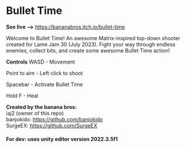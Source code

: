 # Bullet Time

**See live -->** https://bananabros.itch.io/bullet-time

Welcome to Bullet Time! An awesome Matrix-inspired top-down shooter created for Lame Jam 30 (July 2023). Fight your way through endless enemies, collect bits, and create some awesome Bullet Time action! 

**Controls**
WASD - Movement

Point to aim - Left click to shoot

Spacebar - Activate Bullet Time

Hold F - Heal
 
**Created by the banana bros:** <br>
iaj2 (owner of this repo)<br>
banjokido: https://github.com/banjokido<br>
SurgeEX: https://github.com/SurgeEX

#### For dev: uses unity editor version 2022.3.5f1
